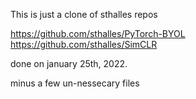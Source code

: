 This is just a clone of sthalles repos

https://github.com/sthalles/PyTorch-BYOL
https://github.com/sthalles/SimCLR

done on january 25th, 2022.

minus a few un-nessecary files


